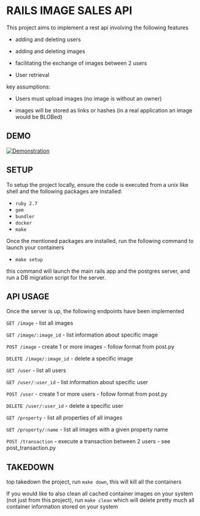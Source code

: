 # RAILS IMAGE SALES API

This project aims to implement a rest api involving the following features

* adding and deleting users

* adding and deleting images

* facilitating the exchange of images between 2 users

* User retrieval

key assumptions:

* Users must upload images (no image is without an owner)

* images will be stored as links or hashes (in a real application an image would be BLOBed)

## DEMO

[![Demonstration](http://img.youtube.com/vi/ZRMHZeuGi7E/0.jpg)](http://www.youtube.com/watch?v=ZRMHZeuGi7E "")

## SETUP

To setup the project locally, ensure the code is executed from a unix like shell and the following packages are installed:

- `ruby 2.7`
- `gem`
- `bundler`
- `docker`
- `make`

Once the mentioned packages are installed, run the following command to launch your containers
 * `make setup`
  
this command will launch the main rails app and the postgres server, and run a DB migration script for the server.

## API USAGE

Once the server is up, the following endpoints have been implemented

`GET /image` - list all images

`GET /image/:image_id` - list information about specific image

`POST /image` - create 1 or more images - follow format from post.py 

`DELETE /image/:image_id` - delete a specific image

`GET /user` - list all users

`GET /user/:user_id` - list information about specific user

`POST /user` - create 1 or more users - follow format from post.py 

`DELETE /user/:user_id` - delete a specific user

`GET /property` - list all properties of all images

`GET /property/:name` - list all images with a given property name

`POST /transaction` - execute a transaction between 2 users - see post_transaction.py


## TAKEDOWN

top takedown the project, run `make down`, this will kill all the containers

If you would like to also clean all cached container images on your system (not just from this project), run `make clean` which will delete pretty much all container information stored on your system
